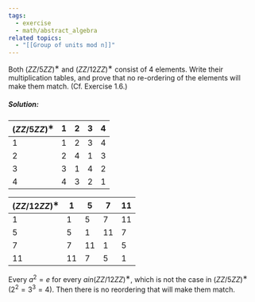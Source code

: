 ```yaml
---
tags:
  - exercise
  - math/abstract_algebra
related topics:
  - "[[Group of units mod n]]"
---
```

Both $( ZZ/5 ZZ)^∗$ and $( ZZ/12 ZZ)^∗$ consist of 4 elements. Write their multiplication tables, and prove that no re-ordering of the elements will make them match. (Cf. Exercise 1.6.)
##### Solution:

| $( ZZ/5 ZZ)^∗$ | $1$ | $2$ | $3$ | $4$ |
| ---------------------------- | --- | --- | --- | --- |
| $1$                          | $1$ | $2$ | $3$ | $4$ |
| $2$                          | $2$ | $4$ | $1$ | $3$ |
| $3$                          | $3$ | $1$ | $4$ | $2$ |
| $4$                          | $4$ | $3$ | $2$ | $1$ |

| $( ZZ/12 ZZ)^∗$ | $1$  | $5$  | $7$  | $11$ |
| ----------------------------- | ---- | ---- | ---- | ---- |
| $1$                           | $1$  | $5$  | $7$  | $11$ |
| $5$                           | $5$  | $1$  | $11$ | $7$  |
| $7$                           | $7$  | $11$ | $1$  | $5$  |
| $11$                          | $11$ | $7$  | $5$  | $1$  |
Every $a^2=e$ for every $a in ( ZZ/12 ZZ)^∗$, which is not the case in $( ZZ/5 ZZ)^∗$ ($2^2=3^3=4$). Then there is no reordering that will make them match.